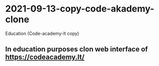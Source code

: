 # 2021-09-13-copy-code-akademy-clone
Education (Code-academy-lt copy)

## In education purposes clon web interface of https://codeacademy.lt/

